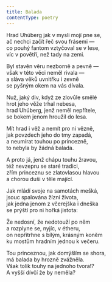 ```yaml
---
title: Balada
contentType: poetry
---
```


<section>

Hrad Uhúberg jak v mysli mojí pne se,  
ač nechci začít řeč svou frásemi —  
co pouhý fantom vztyčoval se v lese,  
víc v povětří, než tady na zemi.

</section>

<section>

Byl stavěn věru nezborně a pevně —  
však v této věci neměl rivala —  
a sláva věků uvnitřku i zevně  
se pyšným okem na vás dívala.

</section>

<section>

Nuž, jaký div, když ze zlovůle smělé  
hrot jeho věže trhal nebesa,  
hrad Uhúberg, jenž neměl nepřítele,  
se bokem jenom hroužil do lesa.

</section>

<section>

Mít hrad i věž a nemít pro ni vězně,  
jak povzdech jeho do tmy zapadá,  
a neumírat touhou po princezně,  
to nebyla by žádná balada.

</section>

<section>

A proto já, jenž chápu touhu žravou,  
též nevzepru se staré tradici,  
zřím princeznu se zlatovlasou hlavou  
a chorou duši v těle mající.

</section>

<section>

Jak mládí svoje na samotách mešká,  
jsouc spalována žízní života,  
jak jedna jenom z včerejška i dneška  
se prýští pro ni hořká jistota:

</section>

<section>

Že nedosní, že nedotouží po něm  
a rozplyne se, nyjíc, v étheru,  
on nepřitrhne s bílým, krásným koněm  
ku mostům hradním jednou k večeru.

</section>

<section>

Tou princeznou, jak domýšlím se shora,  
má balada by hrozně zvážněla.  
Však tolik touhy na jednoho tvora!?  
A vyšší dívčí že by neměla?

</section>
